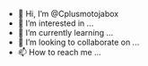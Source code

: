 - 👋 Hi, I’m @Cplusmotojabox
- 👀 I’m interested in ...
- 🌱 I’m currently learning ...
- 💞️ I’m looking to collaborate on ...
- 📫 How to reach me ...

<!---
Cplusmotojabox/Cplusmotojabox is a ✨ special ✨ repository because its `README.md` (this file) appears on your GitHub profile.
You can click the Preview link to take a look at your changes.
--->
